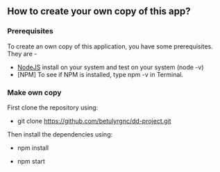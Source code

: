 ## How to create your own copy of this app?
### Prerequisites
To create an own copy of this application, you have some prerequisites. They are -

 - [NodeJS](https://nodejs.org/en/) install on your system and test on your system (node -v)
 - [NPM] To see if NPM is installed, type npm -v in Terminal.
### Make own copy
First clone the repository using:

* git clone https://github.com/betulyrgnc/dd-project.git

Then install the dependencies using:

* npm install

* npm start
